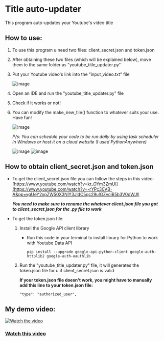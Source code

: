 # Title auto-updater

This program auto-updates your Youtube's video title

## How to use:

1. To use this program u need two files: client_secret.json and token.json
2. After obtaining these two files (which will be explained below), move them to the same folder as "youtube_title_updater.py" 
3. Put your Youtube video's link into the "input_video.txt" file 

    ![image](https://github.com/user-attachments/assets/974a7602-fae9-4c65-8715-3ea5bad30aa2)

4. Open an IDE and run the "youtube_title_updater.py" file
5. Check if it works or not!
6. You can modify the make_new_tile() function to whatever suits your use. Have fun!

   ![image](https://github.com/user-attachments/assets/fc5b4b5e-242a-4a53-a7a4-8ee4b023ff79)

   *P/s: You can schedule your code to be run daily by using task scheduler in Windows or host it on a cloud website (I used PythonAnywhere)*

   ![image](https://github.com/user-attachments/assets/5fddcb7b-4f93-4b4b-9e19-a052d22d1ac2)
   ![image](https://github.com/user-attachments/assets/799e02c3-ef8c-4b1c-a86e-6649601e3048)




## How to obtain client_secret.json and token.json

- To get the client_secret.json file you can follow the steps in this video: [https://www.youtube.com/watch?v=kr_OYm3ZmUI](https://www.youtube.com/watch?v=-rYPc30VB-A&pp=ygUeY2xpZW50X3NlY3JldC5qc29uIGZvciB5b3V0dWJl)

    ***You need to make sure to rename the whatever client.json file you got to client_secret.json for the .py file to work*** 

- To get the token.json file:

    1. Install the Google API client library
    
       - Run this code in your terminal to install library for Python to work with Youtube Data API
       
          `pip install --upgrade google-api-python-client google-auth-httplib2 google-auth-oauthlib`

    2. Run the "youtube_title_updater.py" file, it will generates the token.json file for u if client_secret.json is valid

       **If your token.json file doesn't work, you might have to manually add this line to your token.json file:**

           "type": "authorized_user",

## My demo video:

[![Watch the video](https://img.youtube.com/vi/cQadDqgcadA/maxresdefault.jpg)](https://youtu.be/cQadDqgcadA)

### [Watch this video](https://youtu.be/cQadDqgcadA)

















